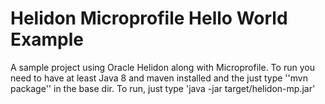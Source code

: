 # Helidon Microprofile Hello World Example
A sample project using Oracle Helidon along with Microprofile. To run you need to have at least Java 8 and maven installed and the just type ''mvn package'' in the base dir. To run, just type 'java -jar target/helidon-mp.jar'
